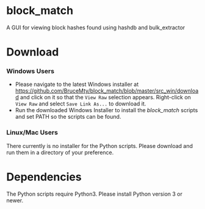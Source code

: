 # block_match
A GUI for viewing block hashes found using hashdb and bulk_extractor

# Download
### Windows Users
* Please navigate to the latest Windows installer at https://github.com/BruceMty/block_match/blob/master/src_win/download and click on it so that the `View Raw` selection appears.  Right-click on `View Raw` and select `Save Link As...` to download it.
* Run the downloaded Windows Installer to install the _block\_match_ scripts and set PATH so the scripts can be found.

### Linux/Mac Users
There currently is no installer for the Python scripts.  Please download and run them in a directory of your preference.

# Dependencies
The Python scripts require Python3.  Please install Python version 3 or newer.

